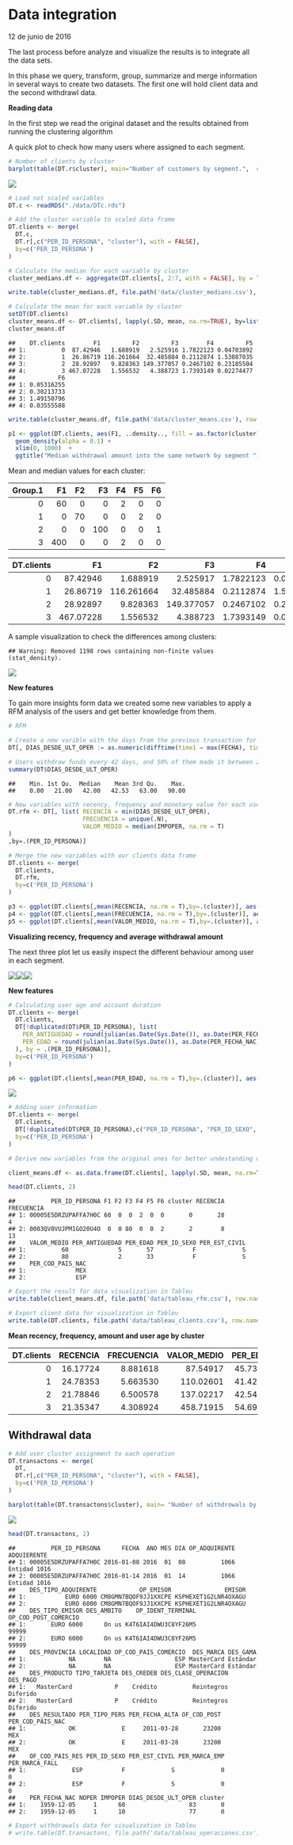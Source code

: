 Data integration
================
12 de junio de 2016

The last process before analyze and visualize the results is to integrate all the data sets.

In this phase we query, transform, group, summarize and merge information in several ways to create two datasets. The first one will hold client data and the second withdrawl data.

**Reading data**

In the first step we read the original dataset and the results obtained from running the clustering algorithm

A quick plot to check how many users where assigned to each segment.

``` r
# Number of clients by cluster
barplot(table(DT.r$cluster), main="Number of customers by segment.",  col=terrain.colors(4))
```

![](data_integration_files/figure-markdown_github/unnamed-chunk-1-1.png)

``` r
# Load not scaled variables
DT.c <- readRDS("./data/DTc.rds")

# Add the cluster variable to scaled data frame
DT.clients <- merge(
  DT.c, 
  DT.r[,c("PER_ID_PERSONA", "cluster"), with = FALSE], 
  by=c('PER_ID_PERSONA')
)

# Calculate the median for each variable by cluster
cluster_medians.df <- aggregate(DT.clients[, 2:7, with = FALSE], by = list(DT.clients$cluster), median)

write.table(cluster_medians.df, file.path('data/cluster_medians.csv'), row.names = F, col.names = TRUE, sep=",")

# Calculate the mean for each variable by cluster
setDT(DT.clients)
cluster_means.df <- DT.clients[, lapply(.SD, mean, na.rm=TRUE), by=list(DT.clients$cluster), .SDcols=c(2:7) ][order(DT.clients)]
cluster_means.df
```

    ##    DT.clients        F1         F2         F3        F4         F5
    ## 1:          0  87.42946   1.688919   2.525916 1.7822123 0.04703892
    ## 2:          1  26.86719 116.261664  32.485884 0.2112874 1.53087035
    ## 3:          2  28.92897   9.828363 149.377057 0.2467102 0.23185504
    ## 4:          3 467.07228   1.556532   4.388723 1.7393149 0.02274477
    ##            F6
    ## 1: 0.05316255
    ## 2: 0.30213733
    ## 3: 1.49150796
    ## 4: 0.03555588

``` r
write.table(cluster_means.df, file.path('data/cluster_means.csv'), row.names = F, col.names = TRUE, sep=",")

p1 <- ggplot(DT.clients, aes(F1, ..density.., fill = as.factor(cluster), colour = as.factor(cluster))) +
  geom_density(alpha = 0.1) +
  xlim(0, 1000)  + 
  ggtitle("Median withdrawal amount into the same network by segment ")
```

Mean and median values for each cluster:

|  Group.1|   F1|   F2|   F3|   F4|   F5|   F6|
|--------:|----:|----:|----:|----:|----:|----:|
|        0|   60|    0|    0|    2|    0|    0|
|        1|    0|   70|    0|    0|    2|    0|
|        2|    0|    0|  100|    0|    0|    1|
|        3|  400|    0|    0|    2|    0|    0|

<table style="width:111%;">
<colgroup>
<col width="16%" />
<col width="15%" />
<col width="16%" />
<col width="16%" />
<col width="15%" />
<col width="15%" />
<col width="15%" />
</colgroup>
<thead>
<tr class="header">
<th align="right">DT.clients</th>
<th align="right">F1</th>
<th align="right">F2</th>
<th align="right">F3</th>
<th align="right">F4</th>
<th align="right">F5</th>
<th align="right">F6</th>
</tr>
</thead>
<tbody>
<tr class="odd">
<td align="right">0</td>
<td align="right">87.42946</td>
<td align="right">1.688919</td>
<td align="right">2.525917</td>
<td align="right">1.7822123</td>
<td align="right">0.0470389</td>
<td align="right">0.0531626</td>
</tr>
<tr class="even">
<td align="right">1</td>
<td align="right">26.86719</td>
<td align="right">116.261664</td>
<td align="right">32.485884</td>
<td align="right">0.2112874</td>
<td align="right">1.5308704</td>
<td align="right">0.3021373</td>
</tr>
<tr class="odd">
<td align="right">2</td>
<td align="right">28.92897</td>
<td align="right">9.828363</td>
<td align="right">149.377057</td>
<td align="right">0.2467102</td>
<td align="right">0.2318550</td>
<td align="right">1.4915080</td>
</tr>
<tr class="even">
<td align="right">3</td>
<td align="right">467.07228</td>
<td align="right">1.556532</td>
<td align="right">4.388723</td>
<td align="right">1.7393149</td>
<td align="right">0.0227448</td>
<td align="right">0.0355559</td>
</tr>
</tbody>
</table>

A sample visualization to check the differences among clusters:

    ## Warning: Removed 1198 rows containing non-finite values (stat_density).

![](data_integration_files/figure-markdown_github/unnamed-chunk-4-1.png)

**New features**

To gain more insights form data we created some new variables to apply a RFM analysis of the users and get better knowledge from them.

``` r
# RFM

# Create a new varible with the days from the previous transaction for each user
DT[, DIAS_DESDE_ULT_OPER := as.numeric(difftime(time1 = max(FECHA), time2 = FECHA, units = "days"))]

# Users withdraw funds every 42 days, and 50% of them made it between 21 and 63 days
summary(DT$DIAS_DESDE_ULT_OPER)
```

    ##    Min. 1st Qu.  Median    Mean 3rd Qu.    Max. 
    ##    0.00   21.00   42.00   42.53   63.00   90.00

``` r
# New variables with recency, frequency and monetary value for each user
DT.rfm <- DT[, list( RECENCIA = min(DIAS_DESDE_ULT_OPER),
                     FRECUENCIA = unique(.N),
                     VALOR_MEDIO = median(IMPOPER, na.rm = T)
)
,by=.(PER_ID_PERSONA)]

# Merge the new variables with our clients data frame
DT.clients <- merge(
  DT.clients, 
  DT.rfm, 
  by=c('PER_ID_PERSONA')
)

p3 <- ggplot(DT.clients[,mean(RECENCIA, na.rm = T),by=.(cluster)], aes(x= as.factor(cluster), fill=as.factor(cluster))) + geom_bar() + stat_summary_bin(aes(y = V1), fun.y = "mean", geom = "bar") + ggtitle('Recency')
p4 <- ggplot(DT.clients[,mean(FRECUENCIA, na.rm = T),by=.(cluster)], aes(x= as.factor(cluster), fill=as.factor(cluster))) + geom_bar() + stat_summary_bin(aes(y = V1), fun.y = "mean", geom = "bar") + ggtitle('Frequency')
p5 <- ggplot(DT.clients[,mean(VALOR_MEDIO, na.rm = T),by=.(cluster)], aes(x= as.factor(cluster), fill=as.factor(cluster))) + geom_bar() + stat_summary_bin(aes(y = V1), fun.y = "mean", geom = "bar") + ggtitle('Average withdrawal amount')
```

**Visualizing recency, frequency and average withdrawal amount**

The next three plot let us easily inspect the different behaviour among user in each segment.

![](data_integration_files/figure-markdown_github/unnamed-chunk-7-1.png)![](data_integration_files/figure-markdown_github/unnamed-chunk-7-2.png)![](data_integration_files/figure-markdown_github/unnamed-chunk-7-3.png)

**New features**

``` r
# Calculating user age and account duration
DT.clients <- merge(
  DT.clients,
  DT[!duplicated(DT$PER_ID_PERSONA), list(
    PER_ANTIGUEDAD = round(julian(as.Date(Sys.Date()), as.Date(PER_FECHA_ALTA))/365.25, 0),
    PER_EDAD = round(julian(as.Date(Sys.Date()), as.Date(PER_FECHA_NAC))/365.25,0) 
  ), by = .(PER_ID_PERSONA)],
  by=c('PER_ID_PERSONA')
)

p6 <- ggplot(DT.clients[,mean(PER_EDAD, na.rm = T),by=.(cluster)], aes(x= as.factor(cluster), y=V1, fill=as.factor(cluster))) + geom_bar(stat = "identity") + ggtitle("Average user age by segment")
```

![](data_integration_files/figure-markdown_github/unnamed-chunk-9-1.png)

``` r
# Adding user information
DT.clients <- merge(
  DT.clients, 
  DT[!duplicated(DT$PER_ID_PERSONA),c("PER_ID_PERSONA", "PER_ID_SEXO", "PER_EST_CIVIL", "PER_COD_PAIS_NAC"), with = FALSE], 
  by=c('PER_ID_PERSONA')
)
```

``` r
# Derive new variables from the original ones for better undestanding of each cluster

client_means.df <- as.data.frame(DT.clients[, lapply(.SD, mean, na.rm=TRUE), by=list(DT.clients$cluster), .SDcols=c(9:11,13) ][order(DT.clients)])

head(DT.clients, 2)
```

    ##          PER_ID_PERSONA F1 F2 F3 F4 F5 F6 cluster RECENCIA FRECUENCIA
    ## 1: 00005E5DRZUPAFFA7H0C 60  0  0  2  0  0       0       28          4
    ## 2: 0003QV0VUJPM1GO20U4O  0  0 80  0  0  2       2        8         13
    ##    VALOR_MEDIO PER_ANTIGUEDAD PER_EDAD PER_ID_SEXO PER_EST_CIVIL
    ## 1:          60              5       57           F             S
    ## 2:          80              2       33           F             S
    ##    PER_COD_PAIS_NAC
    ## 1:              MEX
    ## 2:              ESP

``` r
# Export the result for data visualization in Tableu
write.table(client_means.df, file.path('data/tableau_rfm.csv'), row.names = F, col.names = TRUE, sep=",")

# Export client data for visualization in Tableu
write.table(DT.clients, file.path('data/tableau_clients.csv'), row.names = F, col.names = TRUE, sep=",")
```

**Mean recency, frequency, amount and user age by cluster**

|  DT.clients|  RECENCIA|  FRECUENCIA|  VALOR\_MEDIO|  PER\_EDAD|
|-----------:|---------:|-----------:|-------------:|----------:|
|           0|  16.17724|    8.881618|      87.54917|   45.73454|
|           1|  24.78353|    5.663530|     110.02601|   41.42304|
|           2|  21.78846|    6.500578|     137.02217|   42.54709|
|           3|  21.35347|    4.308924|     458.71915|   54.69223|

Withdrawal data
---------------

``` r
# Add user cluster assignment to each operation
DT.transactons <- merge(
  DT, 
  DT.r[,c("PER_ID_PERSONA", "cluster"), with = FALSE], 
  by=c('PER_ID_PERSONA')
)

barplot(table(DT.transactons$cluster), main= "Number of withdrowals by segment ",  col=terrain.colors(4))
```

![](data_integration_files/figure-markdown_github/unnamed-chunk-13-1.png)

``` r
head(DT.transactons, 2)
```

    ##          PER_ID_PERSONA      FECHA  ANO MES DIA OP_ADQUIRENTE  ADQUIERENTE
    ## 1: 00005E5DRZUPAFFA7H0C 2016-01-08 2016  01  08          1066 Entidad 1016
    ## 2: 00005E5DRZUPAFFA7H0C 2016-01-14 2016  01  14          1066 Entidad 1016
    ##    DES_TIPO_ADQUIRENTE            OP_EMISOR               EMISOR
    ## 1:           EURO 6000 CM8GMN7BQOF9JJ1XXCPE KSPHEXET1G2LNR4OXAGU
    ## 2:           EURO 6000 CM8GMN7BQOF9JJ1XXCPE KSPHEXET1G2LNR4OXAGU
    ##    DES_TIPO_EMISOR DES_AMBITO    OP_IDENT_TERMINAL OP_COD_POST_COMERCIO
    ## 1:       EURO 6000      On us K4T6IAI4DWU3C8YF26M5                99999
    ## 2:       EURO 6000      On us K4T6IAI4DWU3C8YF26M5                99999
    ##    DES_PROVINCIA LOCALIDAD OP_COD_PAIS_COMERCIO  DES_MARCA DES_GAMA
    ## 1:            NA        NA                  ESP MasterCard Estándar
    ## 2:            NA        NA                  ESP MasterCard Estándar
    ##    DES_PRODUCTO TIPO_TARJETA DES_CREDEB DES_CLASE_OPERACION DES_PAGO
    ## 1:   MasterCard            P    Crédito          Reintegros Diferido
    ## 2:   MasterCard            P    Crédito          Reintegros Diferido
    ##    DES_RESULTADO PER_TIPO_PERS PER_FECHA_ALTA OF_COD_POST PER_COD_PAIS_NAC
    ## 1:            OK             E     2011-03-28       23200              MEX
    ## 2:            OK             E     2011-03-28       23200              MEX
    ##    OF_COD_PAIS_RES PER_ID_SEXO PER_EST_CIVIL PER_MARCA_EMP PER_MARCA_FALL
    ## 1:             ESP           F             S             0              0
    ## 2:             ESP           F             S             0              0
    ##    PER_FECHA_NAC NOPER IMPOPER DIAS_DESDE_ULT_OPER cluster
    ## 1:    1959-12-05     1      60                  83       0
    ## 2:    1959-12-05     1      10                  77       0

``` r
# Export withdrawals data for visualization in Tableu
# write.table(DT.transactons, file.path('data/tableau_operaciones.csv'), row.names = F, col.names = TRUE, sep=",")
```
